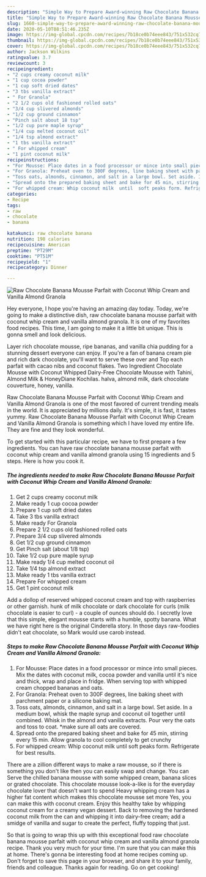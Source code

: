 ```yaml
---
description: "Simple Way to Prepare Award-winning Raw Chocolate Banana Mousse Parfait with Coconut Whip Cream and Vanilla Almond Granola"
title: "Simple Way to Prepare Award-winning Raw Chocolate Banana Mousse Parfait with Coconut Whip Cream and Vanilla Almond Granola"
slug: 1660-simple-way-to-prepare-award-winning-raw-chocolate-banana-mousse-parfait-with-coconut-whip-cream-and-vanilla-almond-granola
date: 2020-05-10T08:51:46.235Z
image: https://img-global.cpcdn.com/recipes/7b18ce0b74eee843/751x532cq70/raw-chocolate-banana-mousse-parfait-with-coconut-whip-cream-and-vanilla-almond-granola-recipe-main-photo.jpg
thumbnail: https://img-global.cpcdn.com/recipes/7b18ce0b74eee843/751x532cq70/raw-chocolate-banana-mousse-parfait-with-coconut-whip-cream-and-vanilla-almond-granola-recipe-main-photo.jpg
cover: https://img-global.cpcdn.com/recipes/7b18ce0b74eee843/751x532cq70/raw-chocolate-banana-mousse-parfait-with-coconut-whip-cream-and-vanilla-almond-granola-recipe-main-photo.jpg
author: Jackson Wilkins
ratingvalue: 3.7
reviewcount: 3
recipeingredient:
- "2 cups creamy coconut milk"
- "1 cup cocoa powder"
- "1 cup soft dried dates"
- "3 tbs vanilla extract"
- " For Granola"
- "2 1/2 cups old fashioned rolled oats"
- "3/4 cup slivered almonds"
- "1/2 cup ground cinnamon"
- "Pinch salt about 18 tsp"
- "1/2 cup pure maple syrup"
- "1/4 cup melted coconut oil"
- "1/4 tsp almond extract"
- "1 tbs vanilla extract"
- " For whipped cream"
- "1 pint coconut milk"
recipeinstructions:
- "For Mousse: Place dates in a food processor or mince into small pieces. Mix the dates with coconut milk, cocoa powder and vanilla until it&#39;s nice and thick, wrap and place in fridge. When serving top with whipped cream chopped bananas and oats."
- "For Granola: Preheat oven to 300F degrees, line baking sheet with parchment paper or a silicone baking mat."
- "Toss oats, almonds, cinnamon, and salt in a large bowl. Set aside. In a medium bowl, whisk the maple syrup and coconut oil together until combined. Whisk in the almond and vanilla extracts. Pour very the oats and toss to coat. *make sure all oats are covered."
- "Spread onto the prepared baking sheet and bake for 45 min, stirring every 15 min. Allow granola to cool completely to get crunchy"
- "For whipped cream: Whip coconut milk  until  soft peaks form. Refrigerate for best results."
categories:
- Recipe
tags:
- raw
- chocolate
- banana

katakunci: raw chocolate banana 
nutrition: 198 calories
recipecuisine: American
preptime: "PT29M"
cooktime: "PT51M"
recipeyield: "1"
recipecategory: Dinner

---
```



![Raw Chocolate Banana Mousse Parfait with Coconut Whip Cream and Vanilla Almond Granola](https://img-global.cpcdn.com/recipes/7b18ce0b74eee843/751x532cq70/raw-chocolate-banana-mousse-parfait-with-coconut-whip-cream-and-vanilla-almond-granola-recipe-main-photo.jpg)

Hey everyone, I hope you're having an amazing day today. Today, we're going to make a distinctive dish, raw chocolate banana mousse parfait with coconut whip cream and vanilla almond granola. It is one of my favorites food recipes. This time, I am going to make it a little bit unique. This is gonna smell and look delicious.

Layer rich chocolate mousse, ripe bananas, and vanilla chia pudding for a stunning dessert everyone can enjoy. If you&#39;re a fan of banana cream pie and rich dark chocolate, you&#39;ll want to serve these over and Top each parfait with cacao nibs and coconut flakes. Two Ingredient Chocolate Mousse with Coconut Whipped Dairy-Free Chocolate Mousse with Tahini, Almond Milk &amp; HoneyDiane Kochilas. halva, almond milk, dark chocolate couverture, honey, vanilla.

Raw Chocolate Banana Mousse Parfait with Coconut Whip Cream and Vanilla Almond Granola is one of the most favored of current trending meals in the world. It is appreciated by millions daily. It's simple, it is fast, it tastes yummy. Raw Chocolate Banana Mousse Parfait with Coconut Whip Cream and Vanilla Almond Granola is something which I have loved my entire life. They are fine and they look wonderful.


To get started with this particular recipe, we have to first prepare a few ingredients. You can have raw chocolate banana mousse parfait with coconut whip cream and vanilla almond granola using 15 ingredients and 5 steps. Here is how you cook it.

<!--inarticleads1-->

##### The ingredients needed to make Raw Chocolate Banana Mousse Parfait with Coconut Whip Cream and Vanilla Almond Granola:

1. Get 2 cups creamy coconut milk
1. Make ready 1 cup cocoa powder
1. Prepare 1 cup soft dried dates
1. Take 3 tbs vanilla extract
1. Make ready  For Granola
1. Prepare 2 1/2 cups old fashioned rolled oats
1. Prepare 3/4 cup slivered almonds
1. Get 1/2 cup ground cinnamon
1. Get Pinch salt (about 1/8 tsp)
1. Take 1/2 cup pure maple syrup
1. Make ready 1/4 cup melted coconut oil
1. Take 1/4 tsp almond extract
1. Make ready 1 tbs vanilla extract
1. Prepare  For whipped cream
1. Get 1 pint coconut milk


Add a dollop of reserved whipped coconut cream and top with raspberries or other garnish. hunk of milk chocolate or dark chocolate for curls (milk chocolate is easier to curl) - a couple of ounces should do. I secretly love that this simple, elegant mousse starts with a humble, spotty banana. What we have right here is the original Cinderella story. In those days raw-foodies didn&#39;t eat chocolate, so Mark would use carob instead. 

<!--inarticleads2-->

##### Steps to make Raw Chocolate Banana Mousse Parfait with Coconut Whip Cream and Vanilla Almond Granola:

1. For Mousse: Place dates in a food processor or mince into small pieces. Mix the dates with coconut milk, cocoa powder and vanilla until it&#39;s nice and thick, wrap and place in fridge. When serving top with whipped cream chopped bananas and oats.
1. For Granola: Preheat oven to 300F degrees, line baking sheet with parchment paper or a silicone baking mat.
1. Toss oats, almonds, cinnamon, and salt in a large bowl. Set aside. In a medium bowl, whisk the maple syrup and coconut oil together until combined. Whisk in the almond and vanilla extracts. Pour very the oats and toss to coat. *make sure all oats are covered.
1. Spread onto the prepared baking sheet and bake for 45 min, stirring every 15 min. Allow granola to cool completely to get crunchy
1. For whipped cream: Whip coconut milk  until  soft peaks form. Refrigerate for best results.


There are a zillion different ways to make a raw mousse, so if there is something you don&#39;t like then you can easily swap and change. You can Serve the chilled banana mousse with some whipped cream, banana slices or grated chocolate. This chocolate mousse look-a-like is for the everyday chocolate lover that doesn&#39;t want to spend Heavy whipping cream has a higher fat content which makes this chocolate mousse set more Yes, you can make this with coconut cream. Enjoy this healthy take by whipping coconut cream for a creamy vegan dessert. Back to removing the hardened coconut milk from the can and whipping it into dairy-free cream; add a smidge of vanilla and sugar to create the perfect, fluffy topping that just. 

So that is going to wrap this up with this exceptional food raw chocolate banana mousse parfait with coconut whip cream and vanilla almond granola recipe. Thank you very much for your time. I'm sure that you can make this at home. There's gonna be interesting food at home recipes coming up. Don't forget to save this page in your browser, and share it to your family, friends and colleague. Thanks again for reading. Go on get cooking!
